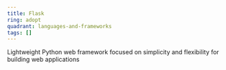 ```yaml
---
title: Flask
ring: adopt
quadrant: languages-and-frameworks
tags: []
---
```


Lightweight Python web framework focused on simplicity and flexibility for building web applications
